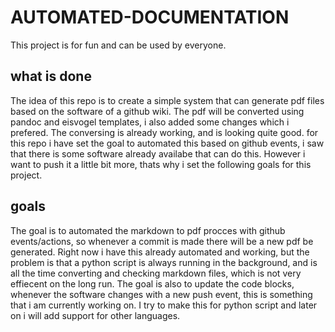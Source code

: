 # AUTOMATED-DOCUMENTATION
This project is for fun and can be used by everyone.
## what is done 
The idea of this repo is to create a simple system that can generate pdf files based on the software of a github wiki. 
The pdf will be converted using pandoc and eisvogel templates, i also added some changes which i prefered.
The conversing is already working, and is looking quite good. for this repo i have set the goal to automated this based on github events, i saw that there is some software already availabe that can do this. However i want to push it a little bit more, thats why i set the following goals for this project. 


## goals 
The goal is to automated the markdown to pdf procces with github events/actions, so whenever a commit is made there will be a new pdf be generated. 
Right now i have this already automated and working, but the problem is that a python script is always running in the background, and is all the time converting and checking markdown files, which is not very effiecent on the long run.
The goal is also to update the code blocks, whenever the software changes with a new push event, this is something that i am currently working on. 
I try to make this for python script and later on i will add support for other languages. 


